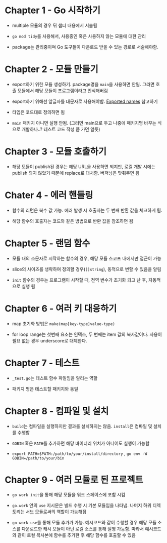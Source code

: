 # Chapter 1 - Go 시작하기

- multiple 모듈의 경우 뒤 챕터 내용에서 서술됨

- `go mod tidy`를 사용해서, 사용중인 혹은 사용하지 않는 모듈에 대한 관리

- package는 관리중이며 Go 도구들이 다운로드 받을 수 있는 경로로 서술해야함.

# Chapter 2 - 모듈 만들기

- export하기 위한 모듈 생성하기. package명을 `main`을 사용하면 안됨. 그러면 호출 모듈에서 해당 모듈이 프로그램이라고 인식해버림

- export하기 위해선 앞글자를 대문자로 사용해야함. [Exported names](https://go.dev/tour/basics/3) 참고하기

- 타입은 코드대로 정의하면 됨

- `main` 패키지 아니면 실행 안됨. (그러면 main으로 두고 나중에 패키지명 바꾸는 식으로 개발하나..? 테스트 코드 작성 쯤 가면 알듯)

# Chapter 3 - 모듈 호출하기

- 해당 모듈이 publish된 경우는 해당 URL을 사용하면 되지만, 로컬 개발 시에는 publish 되지 않았기 때문에 replace로 대처함. 버저닝은 맞춰주면 됨

# Chater 4 - 에러 핸들링

- 함수의 리턴은 복수 값 가능. 에러 발생 시 호출자는 두 번째 반환 값을 체크하게 됨.

- 해당 함수의 호출자는 코드와 같은 방법으로 반환 값을 참조하면 됨

# Chapter 5 - 랜덤 함수

- 모듈 내의 소문자로 시작하는 함수의 경우, 해당 모듈 스코프 내에서만 접근이 가능

- slice의 사이즈를 생략하여 정의할 경우(`[]string`), 동적으로 변할 수 있음을 알림

- `init` 함수의 경우는 프로그램이 시작할 때, 전역 변수가 초기화 되고 난 후, 자동적으로 실행 됨

# Chapter 6 - 여러 키 대응하기

- map 초기화 방법은 `make(map[key-type]value-type)`

- for loop range는 첫번째 요소는 인덱스, 두 번째는 item 값의 복사값이다. 사용이 필요 없는 경우 underscore로 대체한다.

# Chapter 7 - 테스트

- `_test.go`는 테스트 함수 파일임을 알리는 역할

- 패키지 명은 테스트할 패키지와 동일

# Chapter 8 - 컴파일 및 설치

- `build`는 컴파일을 실행하지만 결과를 설치하지는 않음. `install`은 컴파일 및 설치를 수행함

- `GOBIN` 혹은 `PATH`를 추가하면 해당 바이너리 위치가 아니어도 실행이 가능함

- `export PATH=$PATH:/path/to/your/install/directory` , `go env -W GOBIN=/path/to/your/bin`

# Chapter 9 - 여러 모듈로 된 프로젝트

- `go work init`을 통해 해당 모듈을 워크 스페이스에 포함 시킴

- `go.work` 안의 `use` 지시문은 빌드 수행 시 기본 모듈임을 나타냄. 나머지 하위 디렉토리는 서브 모듈로써의 역할이 가능해짐

- `go work use`를 통해 모듈 추가가 가능. 예시코드와 같이 수행할 경우 해당 모듈 소스를 다운로드한 캐시 모듈이 아닌 로컬 소스를 통해 실행 가능함. 따라서 예시코드와 같이 로컬 복사본에 함수를 추가한 후 해당 함수를 호출할 수 있음







